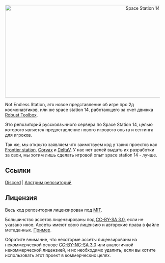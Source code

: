 <p align="center"> <img alt="Space Station 14" width="880" height="300" src="https://raw.githubusercontent.com/space-wizards/asset-dump/de329a7898bb716b9d5ba9a0cd07f38e61f1ed05/github-logo.svg" /></p>

Not Endless Station, это новое представление об игре про 2д космонавтиков, или же space station 14, работающего за счет движка [Robust Toolbox](https://github.com/space-wizards/RobustToolbox).

Это репозиторий русскоязычного сервера по Space Station 14, целью которого является предоставление нового игрового опыта и сеттинга для игроков.

Так же, мы открыто заявляем что заимствуем код у таких проектов как [Frontier station](https://github.com/new-frontiers-14/frontier-station-14.git), [Corvax](https://github.com/space-syndicate/space-station-14.git) и [DeltaV](https://github.com/DeltaV-Station/Delta-v.git). У нас нет целей выдать их разработки за свои, мы хотим лишь сделать игровой опыт space station 14 - лучше.

## Ссылки

[Discord](https://discord.gg/dt44tWz3DQ) | [Апстрим репозиторий](https://github.com/space-wizards/space-station-14)

## Лицензия

Весь код репозитория лицензирован под [MIT](https://github.com/space-syndicate/space-station-14/blob/master/LICENSE.TXT).

Большинство ассетов лицензированы под [CC-BY-SA 3.0](https://creativecommons.org/licenses/by-sa/3.0/), если не указано иное. Ассеты имеют свою лицензию и авторские права в файле метаданных. [Пример](https://github.com/space-syndicate/space-station-14/blob/master/Resources/Textures/Objects/Tools/crowbar.rsi/meta.json).

Обратите внимание, что некоторые ассеты лицензированы на некоммерческой основе [CC-BY-NC-SA 3.0](https://creativecommons.org/licenses/by-nc-sa/3.0/) или аналогичной некоммерческой лицензией, и их необходимо удалить, если вы хотите использовать этот проект в коммерческих целях.
